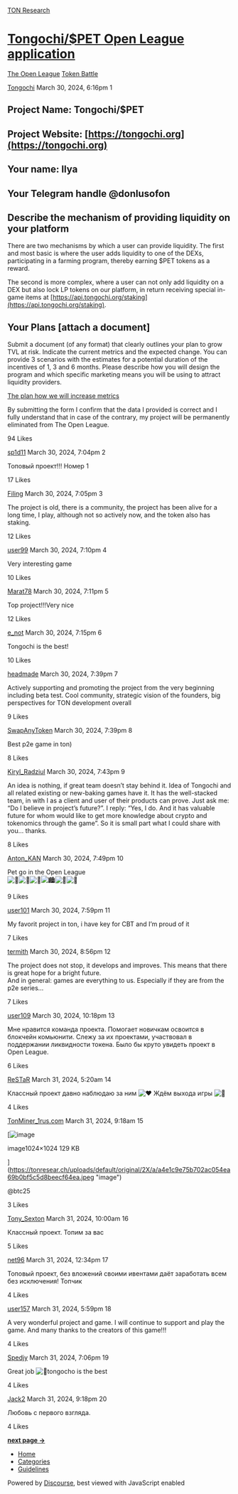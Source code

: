 [TON Research](/)

# [Tongochi/$PET Open League application](/t/tongochi-pet-open-league-application/1701)

[The Open League](/c/the-open-league/token-leaderboard/57)  [Token Battle](/c/the-open-league/token-leaderboard/57) 

    

[Tongochi](https://tonresear.ch/u/Tongochi)  March 30, 2024, 6:16pm  1

## [](#project-name-tongochipet-1)Project Name: Tongochi/$PET

## [](#project-website-httpstongochiorg-2)Project Website: [https://tongochi.org](https://tongochi.org)

## [](#your-name-ilya-3)Your name: Ilya

## [](#your-telegram-handle-donlusofon-4)Your Telegram handle @donlusofon

## [](#describe-the-mechanism-of-providing-liquidity-on-your-platform-5)Describe the mechanism of providing liquidity on your platform

There are two mechanisms by which a user can provide liquidity. The first and most basic is where the user adds liquidity to one of the DEXs, participating in a farming program, thereby earning $PET tokens as a reward.

The second is more complex, where a user can not only add liquidity on a DEX but also lock LP tokens on our platform, in return receiving special in-game items at [https://api.tongochi.org/staking](https://api.tongochi.org/staking).

## [](#your-plans-attach-a-document-6)Your Plans \[attach a document\]

Submit a document (of any format) that clearly outlines your plan to grow TVL at risk. Indicate the current metrics and the expected change. You can provide 3 scenarios with the estimates for a potential duration of the incentives of 1, 3 and 6 months. Please describe how you will design the program and which specific marketing means you will be using to attract liquidity providers.

[The plan how we will increase metrics](https://docs.google.com/document/d/1u5OUBFJRNbNUXEjj8-FKLdZbWyW8UDYfwcoSY7r3uzY/edit?usp=sharing)

By submitting the form I confirm that the data I provided is correct and I fully understand that in case of the contrary, my project will be permanently eliminated from The Open League.

  94 Likes

[sp1d11](https://tonresear.ch/u/sp1d11) March 30, 2024, 7:04pm  2

Топовый проект!!! Номер 1

  17 Likes

[Filing](https://tonresear.ch/u/Filing) March 30, 2024, 7:05pm  3

The project is old, there is a community, the project has been alive for a long time, I play, although not so actively now, and the token also has staking.

  12 Likes

[user99](https://tonresear.ch/u/user99) March 30, 2024, 7:10pm  4

Very interesting game

  10 Likes

[Marat78](https://tonresear.ch/u/Marat78) March 30, 2024, 7:11pm  5

Top project!!!Very nice

  12 Likes

[e\_not](https://tonresear.ch/u/e_not) March 30, 2024, 7:15pm  6

Tongochi is the best!

  10 Likes

[headmade](https://tonresear.ch/u/headmade) March 30, 2024, 7:39pm  7

Actively supporting and promoting the project from the very beginning including beta test. Cool community, strategic vision of the founders, big perspectives for TON development overall

  9 Likes

[SwapAnyToken](https://tonresear.ch/u/SwapAnyToken) March 30, 2024, 7:39pm  8

Best p2e game in ton)

  8 Likes

[Kiryl\_Radziul](https://tonresear.ch/u/Kiryl_Radziul) March 30, 2024, 7:43pm  9

An idea is nothing, if great team doesn’t stay behind it. Idea of Tongochi and all related existing or new-baking games have it. It has the well-stacked team, in with I as a client and user of their products can prove. Just ask me: “Do I believe in project’s future?”. I reply: “Yes, I do. And it has valuable future for whom would like to get more knowledge about crypto and tokenomics through the game”. So it is small part what I could share with you… thanks.

  8 Likes

[Anton\_KAN](https://tonresear.ch/u/Anton_KAN) March 30, 2024, 7:49pm  10

Pet go in the Open League  
![:zombie:](https://tonresear.ch/images/emoji/twitter/zombie.png?v=12 ":zombie:")![:zombie:](https://tonresear.ch/images/emoji/twitter/zombie.png?v=12 ":zombie:")![:zombie:](https://tonresear.ch/images/emoji/twitter/zombie.png?v=12 ":zombie:")![:cityscape:](https://tonresear.ch/images/emoji/twitter/cityscape.png?v=12 ":cityscape:")![:city_sunset:](https://tonresear.ch/images/emoji/twitter/city_sunset.png?v=12 ":city_sunset:")![:city_sunrise:](https://tonresear.ch/images/emoji/twitter/city_sunrise.png?v=12 ":city_sunrise:")

  9 Likes

[user101](https://tonresear.ch/u/user101) March 30, 2024, 7:59pm  11

My favorit project in ton, i have key for CBT and I’m proud of it

  7 Likes

[termith](https://tonresear.ch/u/termith) March 30, 2024, 8:56pm  12

The project does not stop, it develops and improves. This means that there is great hope for a bright future.  
And in general: games are everything to us. Especially if they are from the p2e series…

  7 Likes

[user109](https://tonresear.ch/u/user109) March 30, 2024, 10:18pm  13

Мне нравится команда проекта. Помогает новичкам освоится в блокчейн комьюнити. Слежу за их проектами, участвовал в поддержании ликвидности токена. Было бы круто увидеть проект в Open League.

  6 Likes

[ReSTaR](https://tonresear.ch/u/ReSTaR) March 31, 2024, 5:20am  14

Классный проект давно наблюдаю за ним ![:heart:](https://tonresear.ch/images/emoji/twitter/heart.png?v=12 ":heart:") Ждём выхода игры ![:saluting_face:](https://tonresear.ch/images/emoji/twitter/saluting_face.png?v=12 ":saluting_face:")

  4 Likes

[TonMiner\_1rus.com](https://tonresear.ch/u/TonMiner_1rus.com)  March 31, 2024, 9:18am  15

[![image](https://tonresear.ch/uploads/default/optimized/2X/a/a4e1c9e75b702ac054ea69b0bf5c5d8beecf64ea_2_500x500.jpeg)

image1024×1024 129 KB

](https://tonresear.ch/uploads/default/original/2X/a/a4e1c9e75b702ac054ea69b0bf5c5d8beecf64ea.jpeg "image")

  
@btc25

  3 Likes

[Tony\_Sexton](https://tonresear.ch/u/Tony_Sexton) March 31, 2024, 10:00am  16

Классный проект. Топим за вас

  5 Likes

[net96](https://tonresear.ch/u/net96) March 31, 2024, 12:34pm  17

Топовый проект, без вложений своими ивентами даёт заработать всем без исключения! Топчик

  4 Likes

[user157](https://tonresear.ch/u/user157) March 31, 2024, 5:59pm  18

A very wonderful project and game. I will continue to support and play the game. And many thanks to the creators of this game!!!

  4 Likes

[Spedjy](https://tonresear.ch/u/Spedjy) March 31, 2024, 7:06pm  19

Great job ![:rocket:](https://tonresear.ch/images/emoji/twitter/rocket.png?v=12 ":rocket:")tongocho is the best

  4 Likes

[Jack2](https://tonresear.ch/u/Jack2) March 31, 2024, 9:18pm  20

Любовь с первого взгляда.

  4 Likes

**[next page →](/t/tongochi-pet-open-league-application/1701?page=2)**

*   [Home](/)
*   [Categories](/categories)
*   [Guidelines](/guidelines)

Powered by [Discourse](https://www.discourse.org), best viewed with JavaScript enabled